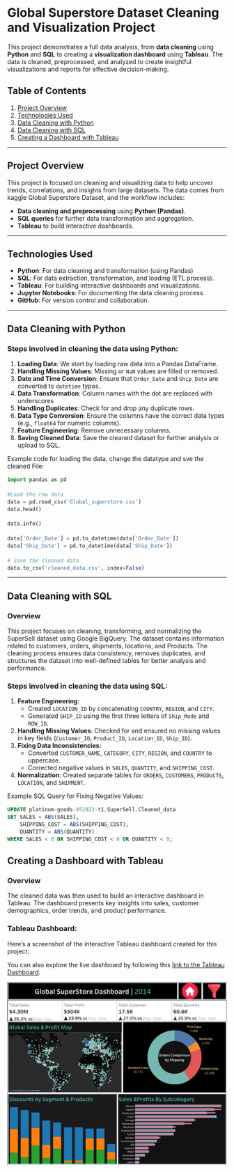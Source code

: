 #  Global Superstore Dataset Cleaning and Visualization Project

This project demonstrates a full data analysis, from **data cleaning** using **Python** and **SQL** to creating a **visualization dashboard** using **Tableau**. The data is cleaned, preprocessed, and analyzed to create insightful visualizations and reports for effective decision-making.

## Table of Contents
1. [Project Overview](#project-overview)
2. [Technologies Used](#technologies-used)
3. [Data Cleaning with Python](#data-cleaning-with-python)
4. [Data Cleaning with SQL](#data-cleaning-with-sql)
5. [Creating a Dashboard with Tableau](#creating-a-dashboard-with-tableau)
---

## Project Overview

This project is focused on cleaning and visualizing data to help uncover trends, correlations, and insights from large datasets. The data comes from kaggle  Global Superstore Dataset, and the workflow includes:

- **Data cleaning and preprocessing** using **Python (Pandas)**.
- **SQL queries** for further data transformation and aggregation.
- **Tableau** to build interactive dashboards.

---

## Technologies Used
- **Python**: For data cleaning and transformation (using Pandas)
- **SQL**: For data extraction, transformation, and loading (ETL process).
- **Tableau**: For building interactive dashboards and visualizations.
- **Jupyter Notebooks**: For documenting the data cleaning process.
- **GitHub**: For version control and collaboration.

---

## Data Cleaning with Python

### Steps involved in cleaning the data using Python:
1. **Loading Data**: We start by loading raw data into a Pandas DataFrame.
2. **Handling Missing Values**: Missing or `NaN` values are filled or removed.
3. **Date and Time Conversion**: Ensure that `Order_Date` and `Ship_Date` are converted to `datetime` types.
4. **Data Transformation**: Column names with the dot are replaced with underscores
5. **Handling Duplicates**: Check for and drop any duplicate rows.
6. **Data Type Conversion**: Ensure the columns have the correct data types (e.g., `float64` for numeric columns).
7. **Feature Engineering**: Remove unnecessary columns.
8. **Saving Cleaned Data**: Save the cleaned dataset for further analysis or upload to SQL.

Example code for loading the data, change the datatype and sve the cleaned File:
```python
import pandas as pd

#Load the raw data
data = pd.read_csv('Global_superstore.csv')
data.head()

data.info()

data['Order_Date'] = pd.to_datetime(data['Order_Date'])
data['Ship_Date'] = pd.to_datetime(data['Ship_Date'])

# Save the cleaned data
data.to_csv('cleaned_data.csv', index=False)
```
---

## Data Cleaning with SQL

### Overview
This project focuses on cleaning, transforming, and normalizing the SuperSell dataset using Google BigQuery. The dataset contains information related to customers, orders, shipments, locations, and Products. The cleaning process ensures data consistency, removes duplicates, and structures the dataset into well-defined tables for better analysis and performance.

### Steps involved in cleaning the data using SQL:
1. **Feature Engineering**:
   - Created `LOCATION_ID` by concatenating `COUNTRY`, `REGION`, and `CITY`.
   - Generated `SHIP_ID` using the first three letters of `Ship_Mode` and `ROW_ID`.
2. **Handling Missing Values**: Checked for and ensured no missing values in key fields (`Customer_ID`, `Product_ID`, `Location_ID`, `Ship_ID`).
3. **Fixing Data Inconsistencies**:
   - Converted `CUSTOMER_NAME`, `CATEGORY`, `CITY`, `REGION`, and `COUNTRY` to uppercase.
   - Corrected negative values in `SALES`, `QUANTITY`, and `SHIPPING_COST`.
4. **Normalization**: Created separate tables for `ORDERS`, `CUSTOMERS`, `PRODUCTS`, `LOCATION`, and `SHIPMENT`.

Example SQL Query for Fixing Negative Values:
```sql
UPDATE platinum-goods-452923-t1.SuperSell.Cleaned_data
SET SALES = ABS(SALES),
    SHIPPING_COST = ABS(SHIPPING_COST),
    QUANTITY = ABS(QUANTITY)
WHERE SALES < 0 OR SHIPPING_COST < 0 OR QUANTITY < 0;
```
## Creating a Dashboard with Tableau

### Overview
The cleaned data was then used to build an interactive dashboard in Tableau. The dashboard presents key insights into sales, customer demographics, order trends, and product performance.

### Tableau Dashboard:
Here’s a screenshot of the interactive Tableau dashboard created for this project:

You can also explore the live dashboard by following this [link to the Tableau Dashboard](https://public.tableau.com/app/profile/yonatan.firde/viz/GlobalSuperStoreVisualization_17414888442700/MainDASHBOARD).


![Tableau Dashboard Screenshot](tableau_dashboard.png)


